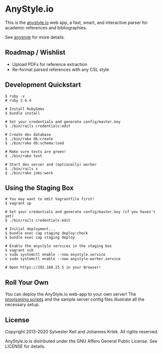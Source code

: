 # AnyStyle.io
This is the [anystyle.io](https://anystyle.io) web app, a fast, smart, and
interactive parser for academic references and bibliographies.

See [anystyle](https://github.com/inukshuk/anystyle) for more details.

## Roadmap / Wishlist

* Upload PDFs for reference extraction
* Re-format parsed references with any CSL style

## Development Quickstart
    $ ruby -v
    # ruby 2.6.4

    # Install RubyGems
    $ bundle install

    # Set your credentials and generate config/master.key
    $ ./bin/rails credentials:edit

    # Create dev database
    $ ./bin/rake db:create
    $ ./bin/rake db:schema:load

    # Make sure tests are green!
    $ ./bin/rake test

    # Start dev server and (optionally) worker
    $ ./bin/rails s
    $ ./bin/rake jobs:work

## Using the Staging Box
    # You may want to edit Vagrantfile first!
    $ vagrant up

    # Set your credentials and generate config/master.key (if you haven't yet)
    $ ./bin/rails credentials:edit

    # Initial deployment...
    $ bundle exec cap staging deploy:check
    $ bundle exec cap staging deploy

    # Enable the anystyle services in the staging box
    $ vagrant ssh
    v sudo systemctl enable --now anystyle.service
    v sudo systemctl enable --now anystyle-worker.service

    # Open https://192.168.23.5 in your Browser!

## Roll Your Own
You can deploy the AnyStyle.io web-app to your own server! The
[provisoning scripts](https://github.com/inukshuk/anystyle.io/blob/master/Vagrantfile#L25)
and the sample server config files illustrate all the necessary setup.

## License
Copyright 2013-2020 Sylvester Keil and Johannes Krtek.
All rights reserved.

AnyStyle.io is distributed under the GNU Affero General Public License.
See LICENSE for details.
